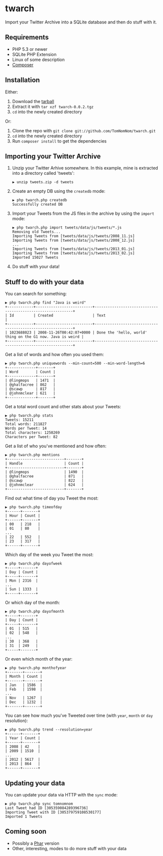 # twarch

Import your Twitter Archive into a SQLite database and then do stuff with it.

## Requirements
* PHP 5.3 or newer
* SQLite PHP Extension
* Linux of some description
* [Composer](http://getcomposer.org/)

## Installation
Either:

1. Download the [tarball](http://tomnomnom.com/twarch/twarch-0.0.2.tgz)
2. Extract it with `tar xzf twarch-0.0.2.tgz`
3. `cd` into the newly created directory

Or:

1. Clone the repo with `git clone git://github.com/TomNomNom/twarch.git`
2. `cd` into the newly created directory
3. Run `composer install` to get the dependencies 

## Importing your Twitter Archive
1. Unzip your Twitter Arhive somewhere. In this example, mine is extracted into a directory called 'tweets':
    ```
    ▶ unzip tweets.zip -d tweets
    ```

2. Create an empty DB using the `createdb` mode:
    ```
    ▶ php twarch.php createdb
    Successfully created DB
    ```
    
3. Import your Tweets from the JS files in the archive by using the `import` mode:
    ```
    ▶ php twarch.php import tweets/data/js/tweets/*.js
    Removing old Tweets...
    Importing Tweets from [tweets/data/js/tweets/2008_11.js]
    Importing Tweets from [tweets/data/js/tweets/2008_12.js]
    ...
    Importing Tweets from [tweets/data/js/tweets/2013_01.js]
    Importing Tweets from [tweets/data/js/tweets/2013_02.js]
    Imported 15027 Tweets
    ```

4. Do stuff with your data! 

## Stuff to do with your data

You can search for something:

    ▶ php twarch.php find "Java is weird"
    +------------+--------------------------+------------------------------------------------------------+
    | Id         | Created                  | Text                                                       |
    +------------+--------------------------+------------------------------------------------------------+
    | 1023688023 | 2008-11-26T00:42:07+0000 | Done the 'hello, world' thing on the G1 now. Java is weird |
    +------------+--------------------------+------------------------------------------------------------+

Get a list of words and how often you used them:

    ▶ php twarch.php uniquewords --min-count=500 --min-word-length=6
    +-------------+-------+
    | Word        | Count |
    +-------------+-------+
    | @lingmops   | 1471  |
    | @ghalfacree | 862   |
    | @scawp      | 817   |
    | @johnmclear | 621   |
    +-------------+-------+

Get a total word count and other stats about your Tweets:

    ▶ php twarch.php stats
    Tweets: 15211
    Total words: 211827
    Words per Tweet: 14
    Total characters: 1250269
    Characters per Tweet: 82

Get a list of who you've mentioned and how often:

    ▶ php twarch.php mentions
    +--------------------------+-------+
    | Handle                   | Count |
    +--------------------------+-------+
    | @lingmops                | 1490  |
    | @ghalfacree              | 871   |
    | @scawp                   | 822   |
    | @johnmclear              | 624   |
    +--------------------------+-------+

Find out what time of day you Tweet the most:

    ▶ php twarch.php timeofday
    +------+-------+
    | Hour | Count |
    +------+-------+
    | 00   | 218   |
    | 01   | 80    |
    ...
    | 22   | 552   |
    | 23   | 317   |
    +------+-------+


Which day of the week you Tweet the most:

    ▶ php twarch.php dayofweek
    +-----+-------+
    | Day | Count |
    +-----+-------+
    | Mon | 2316  |
    ...
    | Sun | 1333  |
    +-----+-------+

Or which day of the month:

    ▶ php twarch.php dayofmonth
    +-----+-------+
    | Day | Count |
    +-----+-------+
    | 01  | 515   |
    | 02  | 548   |
    ...
    | 30  | 368   |
    | 31  | 249   |
    +-----+-------+

Or even which month of the year:

    ▶ php twarch.php monthofyear
    +-------+-------+
    | Month | Count |
    +-------+-------+
    | Jan   | 1586  |
    | Feb   | 1598  |
    ...
    | Nov   | 1267  |
    | Dec   | 1232  |
    +-------+-------+

You can see how much you've Tweeted over time (with `year`, `month` or `day` resolution):

    ▶ php twarch.php trend --resolution=year
    +------+-------+
    | Year | Count |
    +------+-------+
    | 2008 | 42    |
    | 2009 | 1510  |
    ...
    | 2012 | 5617  |
    | 2013 | 864   |
    +------+-------+

## Updating your data

You can update your data via HTTP with the `sync` mode:

    ▶ php twarch.php sync tomnomnom
    Last Tweet had ID [305359084289396736]
    Importing Tweet with ID [305379759108530177]
    Imported 1 Tweets

## Coming soon
* Possibly a [Phar](http://www.php.net/manual/en/book.phar.php) version
* Other, interesting, modes to do more stuff with your data
